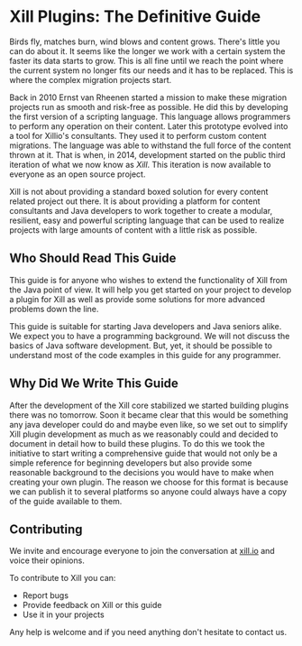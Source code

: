 
# Xill Plugins: The Definitive Guide


Birds fly, matches burn, wind blows and content grows. There's little you can do about it. It seems like the longer we work with a certain system the faster its data starts to grow. This is all fine until we reach the point where the current system no longer fits our needs and it has to be replaced. This is where the complex migration projects start.

Back in 2010 Ernst van Rheenen started a mission to make these migration projects run as smooth and risk-free as possible. He did this by developing the first version of a scripting language. This language allows programmers to perform any operation on their content. Later this prototype evolved into a tool for Xillio's consultants. They used it to perform custom content migrations. The language was able to withstand the full force of the content thrown at it. That is when, in 2014, development started on the public third iteration of what we now know as *Xill*. This iteration is now available to everyone as an open source project.

Xill is not about providing a standard boxed solution for every content related project out there. It is about providing a platform for content consultants and Java developers to work together to create a modular, resilient, easy and powerful scripting language that can be used to realize projects with large amounts of content with a little risk as possible.

## Who Should Read This Guide

This guide is for anyone who wishes to extend the functionality of Xill from the Java point of view. It will help you get started on your project to develop a plugin for Xill as well as provide some solutions for more advanced problems down the line.

This guide is suitable for starting Java developers and Java seniors alike. We expect you to have a programming background. We will not discuss the basics of Java software development. But, yet, it should be possible to understand most of the code examples in this guide for any programmer.

## Why Did We Write This Guide

After the development of the Xill core stabilized we started building plugins there was no tomorrow. Soon it became clear that this would be something any java developer could do and maybe even like, so we set out to simplify Xill plugin development as much as we reasonably could and decided to document in detail how to build these plugins. To do this we took the initiative to start writing a comprehensive guide that would not only be a simple reference for beginning developers but also provide some reasonable background to the decisions you would have to make when creating your own plugin.
The reason we choose for this format is because we can publish it to several platforms so anyone could always have a copy of the guide available to them.

## Contributing

We invite and encourage everyone to join the conversation at [xill.io](http://xill.io) and voice their opinions. 

To contribute to Xill you can:

* Report bugs
* Provide feedback on Xill or this guide
* Use it in your projects

Any help is welcome and if you need anything don't hesitate to contact us.
